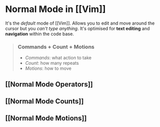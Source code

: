 # Normal Mode in [[Vim]]
It's the *default* mode of [[Vim]].
Allows you to edit and move around the cursor but you *can't type anything*.
It's optimised for **text editing** and **navigation** within the code base.

> ### **Commands + Count + Motions**
> - *Commands*: what action to take
> - *Count*: how many repeats
> - *Motions*: how to move


## [[Normal Mode Operators]]

## [[Normal Mode Counts]]

## [[Normal Mode Motions]]


